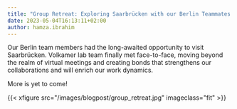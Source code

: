 ```yaml
---
title: "Group Retreat: Exploring Saarbrücken with our Berlin Teammates!"
date: 2023-05-04T16:13:11+02:00
author: hamza.ibrahim
---
```


Our Berlin team members had the long-awaited opportunity to visit Saarbrücken. Volkamer lab team finally met face-to-face, moving beyond the realm of virtual meetings and creating bonds that strengthens our collaborations and will enrich our work dynamics. 

More is yet to come!

{{< xfigure src="/images/blogpost/group_retreat.jpg" imageclass="fit" >}}
